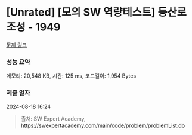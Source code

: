 # [Unrated] [모의 SW 역량테스트] 등산로 조성 - 1949 

[문제 링크](https://swexpertacademy.com/main/code/problem/problemDetail.do?contestProbId=AV5PoOKKAPIDFAUq) 

### 성능 요약

메모리: 20,548 KB, 시간: 125 ms, 코드길이: 1,954 Bytes

### 제출 일자

2024-08-18 16:24



> 출처: SW Expert Academy, https://swexpertacademy.com/main/code/problem/problemList.do